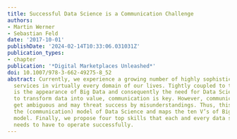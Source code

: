 ```yaml
---
title: Successful Data Science is a Communication Challenge
authors:
- Martin Werner
- Sebastian Feld
date: '2017-10-01'
publishDate: '2024-02-14T10:33:06.031031Z'
publication_types:
- chapter
publication: '*Digital Marketplaces Unleashed*'
doi: 10.1007/978-3-662-49275-8_52
abstract: Currently, we experience a growing number of highly sophisticated digital
  services in virtually every domain of our lives. Tightly coupled to this observation
  is the appearance of Big Data and consequently the need for Data Science. When trying
  to transform data into value, communication is key. However, communication can easily
  get ambiguous and may threat success by misunderstandings. Thus, this article reviews
  the (communication) model of Data Science and maps the ten V’s of Big Data to this
  model. Finally, we propose four top skills that each and every data science group
  needs to have to operate successfully.
---
```

